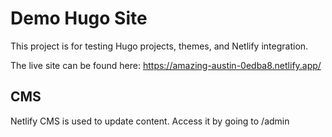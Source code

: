# Demo Hugo Site

This project is for testing Hugo projects, themes, and Netlify integration. 

The live site can be found here: https://amazing-austin-0edba8.netlify.app/

## CMS

Netlify CMS is used to update content.
Access it by going to /admin